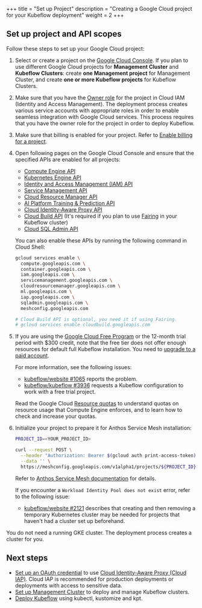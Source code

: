 +++
title = "Set up Project"
description = "Creating a Google Cloud project for your Kubeflow deployment"
weight = 2
+++

## Set up project and API scopes

Follow these steps to set up your Google Cloud project:

1. Select or create a project on the 
  [Google Cloud Console](https://console.cloud.google.com/cloud-resource-manager). If you plan to use different Google Cloud projects for __Management Cluster__ and __Kubeflow Clusters__: create __one Management project__ for Management Cluster, and create __one or more Kubeflow projects__ for Kubeflow Clusters.


1. Make sure that you have the 
  [Owner role](https://cloud.google.com/iam/docs/understanding-roles#primitive_role_definitions)
  for the project in Cloud IAM (Identity and Access Management).
  The deployment process creates various service accounts with
  appropriate roles in order to enable seamless integration with
  Google Cloud services. This process requires that you have the 
  owner role for the project in order to deploy Kubeflow.

1. Make sure that billing is enabled for your project. Refer to
  [Enable billing for a project](https://cloud.google.com/billing/docs/how-to/modify-project).

1. Open following pages on the Google Cloud Console and ensure that the 
  specified APIs are enabled for all projects:

    * [Compute Engine API](https://console.cloud.google.com/apis/library/compute.googleapis.com)
    * [Kubernetes Engine API](https://console.cloud.google.com/apis/library/container.googleapis.com)
    * [Identity and Access Management (IAM) API](https://console.cloud.google.com/apis/library/iam.googleapis.com)
    * [Service Management API](https://console.cloud.google.com/apis/api/servicemanagement.googleapis.com)
    * [Cloud Resource Manager API](https://console.developers.google.com/apis/library/cloudresourcemanager.googleapis.com)
    * [AI Platform Training & Prediction API](https://console.developers.google.com/apis/library/ml.googleapis.com)
    * [Cloud Identity-Aware Proxy API](https://console.cloud.google.com/apis/library/iap.googleapis.com)
    * [Cloud Build API](https://console.cloud.google.com/apis/library/cloudbuild.googleapis.com) (It's required if you plan to use [Fairing](https://www.kubeflow.org/docs/external-add-ons/fairing/) in your Kubeflow cluster)
    * [Cloud SQL Admin API](https://console.cloud.google.com/apis/library/sqladmin.googleapis.com)

    You can also enable these APIs by running the following command in Cloud Shell:
    ```bash
    gcloud services enable \
      compute.googleapis.com \
      container.googleapis.com \
      iam.googleapis.com \
      servicemanagement.googleapis.com \
      cloudresourcemanager.googleapis.com \
      ml.googleapis.com \
      iap.googleapis.com \
      sqladmin.googleapis.com \
      meshconfig.googleapis.com 

    # Cloud Build API is optional, you need it if using Fairing.
    # gcloud services enable cloudbuild.googleapis.com
    ```

1. If you are using the
  [Google Cloud Free Program](https://cloud.google.com/free/docs/gcp-free-tier) or the
  12-month trial period with $300 credit, note that the free tier does not offer enough
  resources for default full Kubeflow installation. You need to 
  [upgrade to a paid account](https://cloud.google.com/free/docs/gcp-free-tier#how-to-upgrade).
  
    For more information, see the following issues: 

    * [kubeflow/website #1065](https://github.com/kubeflow/website/issues/1065)
      reports the problem.
    * [kubeflow/kubeflow #3936](https://github.com/kubeflow/kubeflow/issues/3936)
      requests a Kubeflow configuration to work with a free trial project.

    Read the Google Cloud [Resource quotas](https://cloud.google.com/compute/quotas)
    to understand quotas on resource usage that Compute Engine enforces, and 
    to learn how to check and increase your quotas.

  
1. Initialize your project to prepare it for Anthos Service Mesh installation:

    ```bash
    PROJECT_ID=<YOUR_PROJECT_ID>
    ```

    ```bash
    curl --request POST \
      --header "Authorization: Bearer $(gcloud auth print-access-token)" \
      --data '' \
      https://meshconfig.googleapis.com/v1alpha1/projects/${PROJECT_ID}:initialize
    ```

    Refer to [Anthos Service Mesh documentation](https://cloud.google.com/service-mesh/docs/archive/1.4/docs/gke-install-new-cluster#setting_credentials_and_permissions) for details.

    If you encounter a `Workload Identity Pool does not exist` error, refer to the following issue:

    * [kubeflow/website #2121](https://github.com/kubeflow/website/issues/2121)
    describes that creating and then removing a temporary Kubernetes cluster may
    be needed for projects that haven't had a cluster set up beforehand.

You do not need a running GKE cluster. The deployment process creates a
cluster for you.

## Next steps

* [Set up an OAuth credential](/docs/distributions/gke/deploy/oauth-setup) to use 
  [Cloud Identity-Aware Proxy (Cloud IAP)](https://cloud.google.com/iap/docs/).
  Cloud IAP is recommended for production deployments or deployments with access 
  to sensitive data.
* [Set up Management Cluster](/docs/distributions/gke/deploy/management-setup) to deploy and manage Kubeflow clusters.
* [Deploy Kubeflow](/docs/distributions/gke/deploy/deploy-cli) using kubectl, kustomize and kpt.
